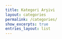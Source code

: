```yaml
---
title: Kategori Arşivi
layout: categories
permalink: /categories/
show_excerpts: true
entries_layout: list
---
```



